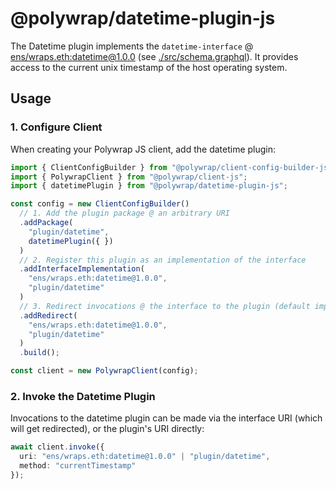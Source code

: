 # @polywrap/datetime-plugin-js
The Datetime plugin implements the `datetime-interface` @ [ens/wraps.eth:datetime@1.0.0](https://app.ens.domains/name/wraps.eth/details) (see [./src/schema.graphql](./src/schema.graphql)). It provides access to the current unix timestamp of the host operating system.

## Usage
### 1. Configure Client
When creating your Polywrap JS client, add the datetime plugin:
```typescript
import { ClientConfigBuilder } from "@polywrap/client-config-builder-js";
import { PolywrapClient } from "@polywrap/client-js";
import { datetimePlugin } from "@polywrap/datetime-plugin-js";

const config = new ClientConfigBuilder()
  // 1. Add the plugin package @ an arbitrary URI
  .addPackage(
    "plugin/datetime",
    datetimePlugin({ })
  )
  // 2. Register this plugin as an implementation of the interface
  .addInterfaceImplementation(
    "ens/wraps.eth:datetime@1.0.0",
    "plugin/datetime"
  )
  // 3. Redirect invocations @ the interface to the plugin (default impl)
  .addRedirect(
    "ens/wraps.eth:datetime@1.0.0",
    "plugin/datetime"
  )
  .build();

const client = new PolywrapClient(config);
```

### 2. Invoke the Datetime Plugin
Invocations to the datetime plugin can be made via the interface URI (which will get redirected), or the plugin's URI directly:
```typescript
await client.invoke({
  uri: "ens/wraps.eth:datetime@1.0.0" | "plugin/datetime",
  method: "currentTimestamp"
});
```
